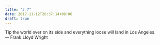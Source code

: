 ```yaml
---
title: "3 7"
date: 2017-11-12T20:37:14+08:00
draft: true
---
```


Tip the world over on its side and everything loose will land in Los Angeles. -- Frank Lloyd Wright
